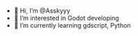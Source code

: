 - 👋 Hi, I’m @Asskyyy
- 👀 I’m interested in Godot developing
- 🌱 I’m currently learning gdscript, Python

<!---
Asskyyy/Asskyyy is a ✨ special ✨ repository because its `README.md` (this file) appears on your GitHub profile.
You can click the Preview link to take a look at your changes.
--->
